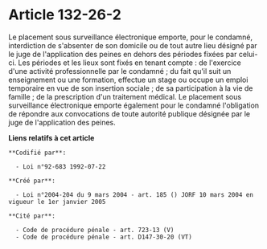 # Article 132-26-2

Le placement sous surveillance électronique emporte, pour le condamné, interdiction de s'absenter de son domicile ou de tout
autre lieu désigné par le juge de l'application des peines en dehors des périodes fixées par celui-ci. Les périodes et les
lieux sont fixés en tenant compte : de l'exercice d'une activité professionnelle par le condamné ; du fait qu'il suit un
enseignement ou une formation, effectue un stage ou occupe un emploi temporaire en vue de son insertion sociale ; de sa
participation à la vie de famille ; de la prescription d'un traitement médical. Le placement sous surveillance électronique
emporte également pour le condamné l'obligation de répondre aux convocations de toute autorité publique désignée par le juge
de l'application des peines.

**Liens relatifs à cet article**

	**Codifié par**:

	  - Loi n°92-683 1992-07-22

	**Créé par**:

	  - Loi n°2004-204 du 9 mars 2004 - art. 185 () JORF 10 mars 2004 en vigueur le 1er janvier 2005

	**Cité par**:

	  - Code de procédure pénale - art. 723-13 (V)
	  - Code de procédure pénale - art. D147-30-20 (VT)
